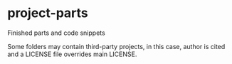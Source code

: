 # project-parts
Finished parts and code snippets

Some folders may contain third-party projects, in this case, author is cited and a LICENSE file overrides main LICENSE.
